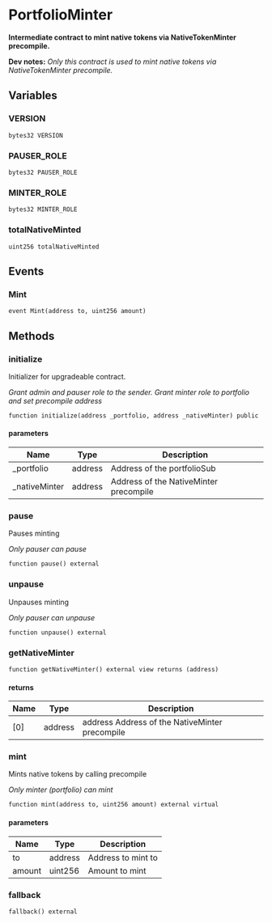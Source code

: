 # PortfolioMinter

**Intermediate contract to mint native tokens via NativeTokenMinter precompile.**

**Dev notes:** _Only this contract is used to mint native tokens via NativeTokenMinter precompile._

## Variables

### VERSION

```solidity
bytes32 VERSION
```
### PAUSER_ROLE

```solidity
bytes32 PAUSER_ROLE
```
### MINTER_ROLE

```solidity
bytes32 MINTER_ROLE
```
### totalNativeMinted

```solidity
uint256 totalNativeMinted
```

## Events

### Mint

```solidity
event Mint(address to, uint256 amount)
```

## Methods

### initialize

Initializer for upgradeable contract.

_Grant admin and pauser role to the sender. Grant minter role to portfolio and set precompile address_

```solidity
function initialize(address _portfolio, address _nativeMinter) public
```

#### parameters

| Name | Type | Description |
| ---- | ---- | ----------- |
| _portfolio | address | Address of the portfolioSub |
| _nativeMinter | address | Address of the NativeMinter precompile |

### pause

Pauses minting

_Only pauser can pause_

```solidity
function pause() external
```

### unpause

Unpauses minting

_Only pauser can unpause_

```solidity
function unpause() external
```

### getNativeMinter

```solidity
function getNativeMinter() external view returns (address)
```

#### returns

| Name | Type | Description |
| ---- | ---- | ----------- |
| [0] | address | address  Address of the NativeMinter precompile |
### mint

Mints native tokens by calling precompile

_Only minter (portfolio) can mint_

```solidity
function mint(address to, uint256 amount) external virtual
```

#### parameters

| Name | Type | Description |
| ---- | ---- | ----------- |
| to | address | Address to mint to |
| amount | uint256 | Amount to mint |

### fallback

```solidity
fallback() external
```

